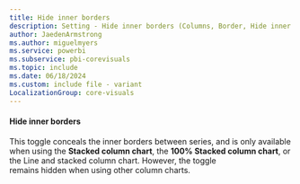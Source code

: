 ```yaml
---
title: Hide inner borders
description: Setting - Hide inner borders (Columns, Border, Hide inner borders)
author: JaedenArmstrong
ms.author: miguelmyers
ms.service: powerbi
ms.subservice: pbi-corevisuals
ms.topic: include
ms.date: 06/18/2024
ms.custom: include file - variant
LocalizationGroup: core-visuals
---
```

#### Hide inner borders

This toggle conceals the inner borders between series, and is only available when using the **Stacked column chart**, the **100% Stacked column chart**, or the Line and stacked column chart. However, the toggle remains hidden when using other column charts.
